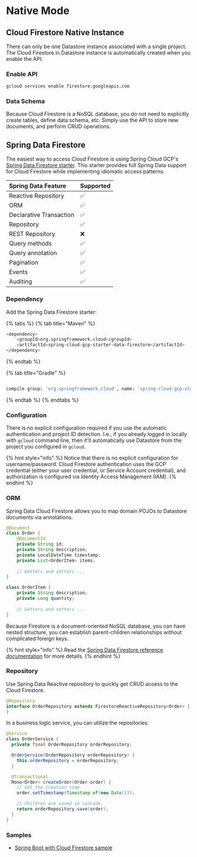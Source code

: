 # Native Mode

## Cloud Firestore Native Instance

There can only be one Datastore instance associated with a single project. The Cloud Firestore in Datastore instance is automatically created when you enable the API:

### Enable API

```bash
gcloud services enable firestore.googleapis.com
```

### Data Schema

Because Cloud Firestore is a NoSQL database, you do not need to explicitly create tables, define data schema, etc. Simply use the API to store new documents, and perform CRUD operations.

## Spring Data Firestore

The easiest way to access Cloud Firestore is using Spring Cloud GCP's [Spring Data Firestore starter](https://cloud.spring.io/spring-cloud-static/spring-cloud-gcp/1.2.2.RELEASE/reference/html/#spring-data-reactive-repositories-for-cloud-firestore). This starter provides full Spring Data support for Cloud Firestore while implementing idiomatic access patterns.

| Spring Data Feature | Supported |
| :--- | :--- |
| Reactive Repository | ✅ |
| ORM | ✅ |
| Declarative Transaction | ✅ |
| Repository | ✅ |
| REST Repository | ❌ |
| Query methods | ✅ |
| Query annotation | ✅ |
| Pagination | ✅ |
| Events | ✅ |
| Auditing | ✅ |

### Dependency

Add the Spring Data Firestore starter:

{% tabs %}
{% tab title="Maven" %}
```bash
<dependency>
    <groupId>org.springframework.cloud</groupId>
    <artifactId>spring-cloud-gcp-starter-data-firestore</artifactId>
</dependency>
```
{% endtab %}

{% tab title="Gradle" %}
```bash

compile group: 'org.springframework.cloud', name: 'spring-cloud-gcp-starter-data-firestore'
```
{% endtab %}
{% endtabs %}

### Configuration

There is no explicit configuration required if you use the automatic authentication and project ID detection. I.e., if you already logged in locally with `gcloud` command line, then it'll automatically use Datastore from the project you configured in `gcloud`.

{% hint style="info" %}
Notice that there is no explicit configuration for username/password. Cloud Firestore authentication uses the GCP credential \(either your user credential, or Service Account credential\), and authorization is configured via Identity Access Management \(IAM\).
{% endhint %}

### ORM

Spring Data Cloud Firestore allows you to map domain POJOs to Datastore documents via annotations.

```java
@Document
class Order {
	@DocumentId
	private String id;
	private String description;
	private LocalDateTime timestamp;
	private List<OrderItem> items;
	
	// Getters and setters ...
}

class OrderItem {
	private String description;
	private Long quantity;
	
	// Getters and setters ...
}
```

Because Firestore is a document-oriented NoSQL database, you can have nested structure, you can establish parent-children relationships without complicated foreign keys.

{% hint style="info" %}
Read the [Spring Data Firestore reference documentation](https://cloud.spring.io/spring-cloud-static/spring-cloud-gcp/1.2.2.RELEASE/reference/html/#object-mapping-3) for more details.
{% endhint %}

### Repository

Use Spring Data Reactive repository to quickly get CRUD access to the Cloud Firestore.

```java
@Repository
interface OrderRepository extends FirestoreReactiveRepository<Order> {
}
```

In a business logic service, you can utilize the repositories:

```java
@Service
class OrderService {
  private final OrderRepository orderRepository;

  OrderService(OrderRepository orderRepository) {
    this.orderRepository = orderRepository;
  }

  @Transactional
  Mono<Order> createOrder(Order order) {
    // Set the creation time
    order.setTimestamp(Timestamp.of(new Date()));

    // Children are saved in cascade.
    return orderRepository.save(order);
  }
}
```

### Samples

* [Spring Boot with Cloud Firestore sample](https://github.com/spring-cloud/spring-cloud-gcp/tree/master/spring-cloud-gcp-data-firestore)

